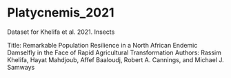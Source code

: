 # Platycnemis_2021
Dataset for Khelifa et al. 2021. Insects

Title: Remarkable Population Resilience in a North African Endemic Damselfly in the Face of Rapid Agricultural Transformation
Authors: Rassim Khelifa, Hayat Mahdjoub, Affef Baaloudj, Robert A. Cannings, and Michael J. Samways
